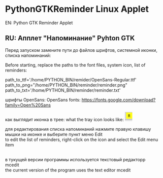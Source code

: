 # PythonGTKReminder Linux Applet

EN:
Python GTK Reminder Applet

RU:
Апплет "Напоминание" Pyhton GTK
------------------

Перед запуском замените пути до файлов шрифтов, системной иконки, списка напоминаний:

Before starting, replace the paths to the font files, system icon, list of reminders: 

path_to_ttf='/home/PYTHON_BIN/remider/OpenSans-Regular.ttf'
<br>path_to_png="/home/PYTHON_BIN/reminder/reminder.png"
<br>path_to_txt='/home/PYTHON_BIN/reminder/reminder.txt'

шрифты OpenSans:
OpenSans fonts:
https://fonts.google.com/download?family=Open%20Sans

как выглядит иконка в трее:
what the tray icon looks like: 
<img src=https://github.com/alchemist314/PythonGTKReminder/blob/main/python_reminder_applet.png>

для редактирования списка напоминаний нажмите правую клавишу мышки на иконке и выберите пункт меню Edit
<br>to edit the list of reminders, right-click on the icon and select the Edit menu item 

<br>в тукущей версии программы используется текстовый редакторр mcedit
<br>the current version of the program uses the text editor mcedit 
